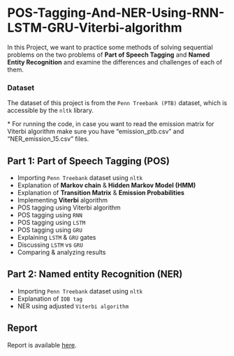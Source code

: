 # POS-Tagging-And-NER-Using-RNN-LSTM-GRU-Viterbi-algorithm

In this Project, we want to practice some methods of solving sequential problems on the two problems of **Part of Speech Tagging** and **Named Entity Recognition** and examine the differences and challenges of each of them.

### Dataset

The dataset of this project is from the `Penn Treebank (PTB)` dataset, which is accessible by the `nltk` library.

\* For running the code, in case you want to read the emission matrix for Viterbi algorithm make sure you have “emission_ptb.csv” and “NER_emission_15.csv” files.

## Part 1: Part of Speech Tagging (POS) 

* Importing `Penn Treebank` dataset using `nltk`
* Explanation of **Markov chain** & **Hidden Markov Model (HMM)**
* Explanation of **Transition Matrix** & **Emission Probabilities**
* Implementing **Viterbi** algorithm
* POS tagging using Viterbi algorithm
* POS tagging using `RNN`
* POS tagging using `LSTM`
* POS tagging using `GRU`
* Explaining `LSTM` & `GRU` gates
* Discussing `LSTM` vs `GRU`
* Comparing & analyzing results

## Part 2: Named entity Recognition (NER)

* Importing `Penn Treebank` dataset using `nltk`
* Explanation of `IOB tag`
* NER using adjusted `Viterbi algorithm` 


## Report
Report is available [here](https://github.com/parnianf/POS-Tagging-And-NER-Using-RNN-LSTM-GRU-Viterbi-algorithm/blob/main/NLP_CA3_Report_English.pdf).
